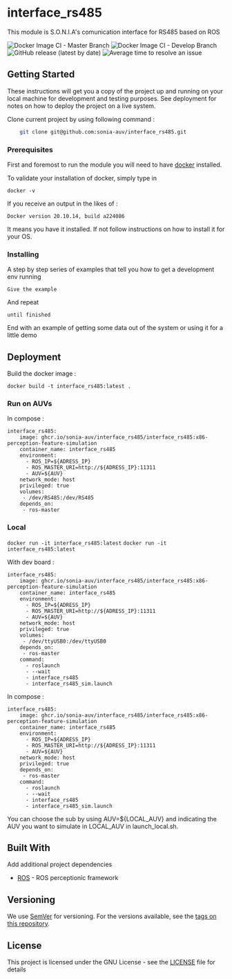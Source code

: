 # interface_rs485
This module is S.O.N.I.A's comunication interface for RS485 based on ROS

![Docker Image CI - Master Branch](https://github.com/sonia-auv/interface_rs485/workflows/Docker%20Image%20CI%20-%20Master%20Branch/badge.svg)
![Docker Image CI - Develop Branch](https://github.com/sonia-auv/interface_rs485/workflows/Docker%20Image%20CI%20-%20Develop%20Branch/badge.svg?branch=develop)
![GitHub release (latest by date)](https://img.shields.io/github/v/release/sonia-auv/interface_rs485)
![Average time to resolve an issue](https://isitmaintained.com/badge/resolution/sonia-auv/interface_rs485.svg)

## Getting Started

These instructions will get you a copy of the project up and running on your local machine for development and testing purposes. See deployment for notes on how to deploy the project on a live system.

Clone current project by using following command :
```bash
    git clone git@github.com:sonia-auv/interface_rs485.git
```

### Prerequisites

First and foremost to run the module you will need to have [docker](https://www.docker.com/get-started?utm_source=google&utm_medium=cpc&utm_campaign=getstarted&utm_content=sitelink&utm_term=getstarted&utm_budget=growth&gclid=CjwKCAjw57b3BRBlEiwA1Imytuv9VRFX5Z0INBaD3JJNSUmadgQh7ZYWTw_r-yFn2S4XjZTsLbNnnBoCPsIQAvD_BwE) installed.

To validate your installation of docker, simply type in

```
docker -v
```

If you receive an output in the likes of :
```
Docker version 20.10.14, build a224086
```

It means you have it installed. If not follow instructions on how to install it for your OS.

### Installing

A step by step series of examples that tell you how to get a development env running



```
Give the example
```

And repeat

```
until finished
```

End with an example of getting some data out of the system or using it for a little demo

<!-- ## Running the tests

Explain how to run the automated tests for this system

### Break down into end to end tests

Explain what these tests test and why

```
Give an example
```

### And coding style tests

Explain what these tests test and why

```
Give an example
``` -->

## Deployment

Build the docker image :

```docker build -t interface_rs485:latest .```
### Run on AUVs

In compose : 

```  
interface_rs485:
    image: ghcr.io/sonia-auv/interface_rs485/interface_rs485:x86-perception-feature-simulation
    container_name: interface_rs485
    environment:
      - ROS_IP=${ADRESS_IP}
      - ROS_MASTER_URI=http://${ADRESS_IP}:11311
      - AUV=${AUV}
    network_mode: host
    privileged: true
    volumes:
     - /dev/RS485:/dev/RS485
    depends_on:
     - ros-master
```

### Local

```docker run -it interface_rs485:latest```
```docker run -it interface_rs485:latest```

With dev board :

```  
interface_rs485:
    image: ghcr.io/sonia-auv/interface_rs485/interface_rs485:x86-perception-feature-simulation
    container_name: interface_rs485
    environment:
      - ROS_IP=${ADRESS_IP}
      - ROS_MASTER_URI=http://${ADRESS_IP}:11311
      - AUV=${AUV}
    network_mode: host
    privileged: true
    volumes:
     - /dev/ttyUSB0:/dev/ttyUSB0
    depends_on:
     - ros-master
    command:
      - roslaunch
      - --wait
      - interface_rs485
      - interface_rs485_sim.launch
```

In compose :

```  
interface_rs485:
    image: ghcr.io/sonia-auv/interface_rs485/interface_rs485:x86-perception-feature-simulation
    container_name: interface_rs485
    environment:
      - ROS_IP=${ADRESS_IP}
      - ROS_MASTER_URI=http://${ADRESS_IP}:11311
      - AUV=${AUV}
    network_mode: host
    privileged: true
    depends_on:
     - ros-master
    command:
      - roslaunch
      - --wait
      - interface_rs485
      - interface_rs485_sim.launch
```

You can choose the sub by using AUV=${LOCAL_AUV} and indicating the AUV you want to simulate in LOCAL_AUV in launch_local.sh.

## Built With

Add additional project dependencies

* [ROS](http://wiki.ros.org/) - ROS perceptionic framework


## Versioning

We use [SemVer](http://semver.org/) for versioning. For the versions available, see the [tags on this repository](https://github.com/your/project/tags).

## License

This project is licensed under the GNU License - see the [LICENSE](LICENSE) file for details
